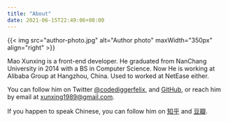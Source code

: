 ```yaml
---
title: "About"
date: 2021-06-15T22:49:06+08:00
---
```


{{< img src="author-photo.jpg" alt="Author photo" maxWidth="350px" align="right" >}}

Mao Xunxing is a front-end developer. He graduated from NanChang University in 2014 with a BS in Computer Science. Now He is working at Alibaba Group at Hangzhou, China. Used to worked at NetEase either.


You can follow him on Twitter [@codediggerfelix](https://twitter.com/codediggerfelix),  and [GitHub](https://github.com/XingMXTeam), or reach him by email at [xunxing1989@gmail.com](mailto:xunxing1989@gmail.com).

 If you happen to speak Chinese, you can follow him on [知乎](https://www.zhihu.com/people/feng-zi-63-44) and [豆瓣](https://www.douban.com/people/maoxingxing). 
